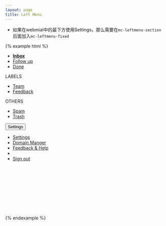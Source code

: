```yaml
---
layout: page
title: Left Menu
---
```


* 如果在webmial中的最下方使用Settings，那么需要在`mc-leftmenu-section`后面加入`mc-leftmenu-fixed`

{% example html %}
<div style='height:500px;'>
  <div class='mc-leftmenu'>
    <div class='mc-leftmenu-logo'></div>
    <div class='mc-leftmenu-section'>
      <ul class="mc-leftmenu-section-ul">
        <a class="active" href="#">
          <span class='active-ind'></span>
          <li><span class='mc-leftmenu-icon mc-icon-inbox'></span><strong>Inbox</strong></li>
        </a>
        <a href="#">
          <li><span class='mc-leftmenu-icon mc-icon-pin'></span>Follow up</li>
        </a>
        <a href="#">
          <li><span class='mc-leftmenu-icon mc-icon-done'></span>Done</li>
        </a>
      </ul>
    </div>
    <div class='mc-leftmenu-section'>
      <span class='mc-leftmenu-section-title'>
        <span class='glyphicon glyphicon-triangle-bottom'></span>
        LABELS
      </span>
      <ul class="mc-leftmenu-section-ul">
        <a href="#"><li><span class="mc-leftmenu-item-label"></span>Team</li></a>
        <a href="#"><li><span class="mc-leftmenu-item-label"></span>Feedback</li></a>
      </ul>
    </div>
    <div class='mc-leftmenu-section'>
      <span class='mc-leftmenu-section-title'>
        <span class='glyphicon glyphicon-triangle-bottom'></span>
        OTHERS
      </span>
      <ul class="mc-leftmenu-section-ul">
        <a href="#"><li><span class='mc-leftmenu-icon mc-icon-spam'></span>Spam</li></a>
        <a href="#"><li><span class='mc-leftmenu-icon mc-icon-trash'></span>Trash</li></a>
      </ul>
    </div>
    <div class="mc-leftmenu-section mc-leftmenu-footer">
      <div class="btn-group dropup">
        <button type="button" class="mc-leftmenu-footer-button btn btn-link dropdown-toggle" data-toggle="dropdown" aria-expanded="false"><span class='mc-leftmenu-icon mc-icon-setting'></span>
          Settings
        </button>
        <ul class="dropdown-menu" role="menu">
          <li><a href="#">Settings</a></li>
          <li><a href="#">Domain Manger</a></li>
          <li><a href="#">Feedback & Help</a></li>
          <li class="divider"></li>
          <li><a href="#">Sign out</a></li>
        </ul>
      </div>
    </div>
  </div>
</div>

<script type="text/javascript">
  $('.mc-leftmenu-section-title .glyphicon').click(function() {
    if ($(this).attr('class').match('glyphicon-triangle-bottom')) {
      $(this).removeClass('glyphicon-triangle-bottom');
      $(this).addClass('glyphicon-triangle-right');
    } else {
      $(this).removeClass('glyphicon-triangle-right');
      $(this).addClass('glyphicon-triangle-bottom');
    }
    $(this).parent().next().slideToggle('fast');
  });
</script>
{% endexample %}